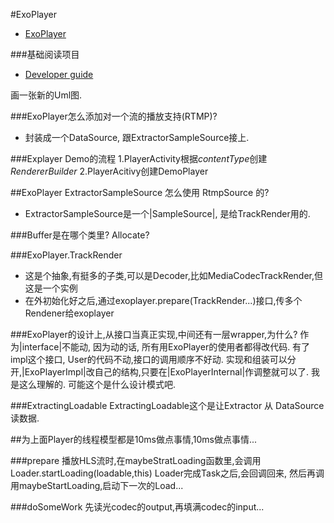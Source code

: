 #ExoPlayer
* [ExoPlayer](https://github.com/google/ExoPlayer)

###基础阅读项目
* [Developer guide](http://google.github.io/ExoPlayer/guide.html)


画一张新的Uml图.

###ExoPlayer怎么添加对一个流的播放支持(RTMP)?
* 封装成一个DataSource, 跟ExtractorSampleSource接上.

###Explayer Demo的流程
  1.PlayerActivity根据*contentType*创建*RendererBuilder*
  2.PlayerAcitivy创建DemoPlayer


##ExoPlayer ExtractorSampleSource 怎么使用 RtmpSource 的?
* ExtractorSampleSource是一个|SampleSource|, 是给TrackRender用的.

###Buffer是在哪个类里?
Allocate?

###ExoPlayer.TrackRender
* 这是个抽象,有挺多的子类,可以是Decoder,比如MediaCodecTrackRender,但这是一个实例
* 在外初始化好之后,通过exoplayer.prepare(TrackRender...)接口,传多个Rendener给exoplayer

###ExoPlayer的设计上,从接口当真正实现,中间还有一层wrapper,为什么?
作为|interface|不能动, 因为动的话, 所有用ExoPlayer的使用者都得改代码.
有了impl这个接口, User的代码不动,接口的调用顺序不好动.
实现和组装可以分开,|ExoPlayerImpl|改自己的结构,只要在|ExoPlayerInternal|作调整就可以了.
我是这么理解的.
可能这个是什么设计模式吧.

###ExtractingLoadable
ExtractingLoadable这个是让Extractor 从 DataSource 读数据.


##为上面Player的线程模型都是10ms做点事情,10ms做点事情...


###prepare
播放HLS流时,在maybeStratLoading函数里,会调用Loader.startLoading(loadable,this)
Loader完成Task之后,会回调回来, 然后再调用maybeStartLoading,启动下一次的Load...

###doSomeWork
先读光codec的output,再填满codec的input...
